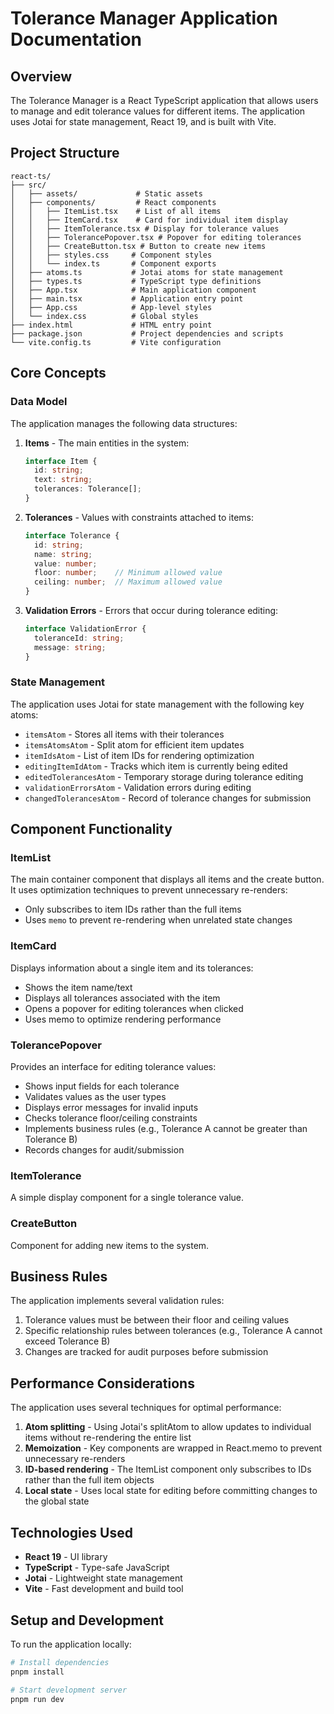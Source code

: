# Tolerance Manager Application Documentation

## Overview

The Tolerance Manager is a React TypeScript application that allows users to manage and edit tolerance values for different items. The application uses Jotai for state management, React 19, and is built with Vite.

## Project Structure

```
react-ts/
├── src/
│   ├── assets/             # Static assets
│   ├── components/         # React components
│   │   ├── ItemList.tsx    # List of all items
│   │   ├── ItemCard.tsx    # Card for individual item display
│   │   ├── ItemTolerance.tsx # Display for tolerance values
│   │   ├── TolerancePopover.tsx # Popover for editing tolerances
│   │   ├── CreateButton.tsx # Button to create new items
│   │   ├── styles.css     # Component styles
│   │   └── index.ts       # Component exports
│   ├── atoms.ts           # Jotai atoms for state management
│   ├── types.ts           # TypeScript type definitions
│   ├── App.tsx            # Main application component
│   ├── main.tsx           # Application entry point
│   ├── App.css            # App-level styles
│   └── index.css          # Global styles
├── index.html             # HTML entry point
├── package.json           # Project dependencies and scripts
└── vite.config.ts         # Vite configuration
```

## Core Concepts

### Data Model

The application manages the following data structures:

1. **Items** - The main entities in the system:
   ```typescript
   interface Item {
     id: string;
     text: string;
     tolerances: Tolerance[];
   }
   ```

2. **Tolerances** - Values with constraints attached to items:
   ```typescript
   interface Tolerance {
     id: string;
     name: string;
     value: number;
     floor: number;    // Minimum allowed value
     ceiling: number;  // Maximum allowed value
   }
   ```

3. **Validation Errors** - Errors that occur during tolerance editing:
   ```typescript
   interface ValidationError {
     toleranceId: string;
     message: string;
   }
   ```

### State Management

The application uses Jotai for state management with the following key atoms:

- `itemsAtom` - Stores all items with their tolerances
- `itemsAtomsAtom` - Split atom for efficient item updates
- `itemIdsAtom` - List of item IDs for rendering optimization
- `editingItemIdAtom` - Tracks which item is currently being edited
- `editedTolerancesAtom` - Temporary storage during tolerance editing
- `validationErrorsAtom` - Validation errors during editing
- `changedTolerancesAtom` - Record of tolerance changes for submission

## Component Functionality

### ItemList

The main container component that displays all items and the create button. It uses optimization techniques to prevent unnecessary re-renders:

- Only subscribes to item IDs rather than the full items
- Uses `memo` to prevent re-rendering when unrelated state changes

### ItemCard

Displays information about a single item and its tolerances:

- Shows the item name/text
- Displays all tolerances associated with the item
- Opens a popover for editing tolerances when clicked
- Uses memo to optimize rendering performance

### TolerancePopover

Provides an interface for editing tolerance values:

- Shows input fields for each tolerance
- Validates values as the user types
- Displays error messages for invalid inputs
- Checks tolerance floor/ceiling constraints
- Implements business rules (e.g., Tolerance A cannot be greater than Tolerance B)
- Records changes for audit/submission

### ItemTolerance

A simple display component for a single tolerance value.

### CreateButton

Component for adding new items to the system.

## Business Rules

The application implements several validation rules:

1. Tolerance values must be between their floor and ceiling values
2. Specific relationship rules between tolerances (e.g., Tolerance A cannot exceed Tolerance B)
3. Changes are tracked for audit purposes before submission

## Performance Considerations

The application uses several techniques for optimal performance:

1. **Atom splitting** - Using Jotai's splitAtom to allow updates to individual items without re-rendering the entire list
2. **Memoization** - Key components are wrapped in React.memo to prevent unnecessary re-renders
3. **ID-based rendering** - The ItemList component only subscribes to IDs rather than the full item objects
4. **Local state** - Uses local state for editing before committing changes to the global state

## Technologies Used

- **React 19** - UI library
- **TypeScript** - Type-safe JavaScript
- **Jotai** - Lightweight state management
- **Vite** - Fast development and build tool

## Setup and Development

To run the application locally:

```bash
# Install dependencies
pnpm install

# Start development server
pnpm run dev
``` 